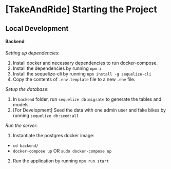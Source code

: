 # [TakeAndRide] Starting the Project

## Local Development

#### Backend

_Setting up dependencies_:

1. Install docker and necessary dependencies to run docker-compose.
2. Install the dependencies by running `npm i`
3. Install the sequelize-cli by running `npm install -g sequelize-cli`
4. Copy the contents of `.env.template` file to a new `.env` file.

_Setup the database_:

1. In `backend` folder, run `sequelize db:migrate` to generate the tables and models.
2. [For Development] Seed the data with one admin user and fake bikes by running `sequelize db:seed:all`

_Run the server_:

1. Instantiate the postgres docker image:

- `cd backend/`
- `docker-compose up` OR `sudo docker-compose up`

2. Run the application by running `npm run start`
